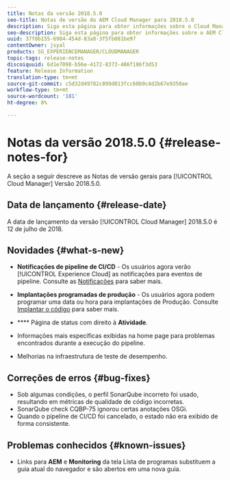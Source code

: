 ```yaml
---
title: Notas da versão 2018.5.0
seo-title: Notas de versão do AEM Cloud Manager para 2018.5.0
description: Siga esta página para obter informações sobre o Cloud Manager Versão 2018.5.0.
seo-description: Siga esta página para obter informações sobre o AEM Cloud Manager Versão 2018.5.0.
uuid: 37f8b155-6984-454d-83a8-3f5fb081be97
contentOwner: jsyal
products: SG_EXPERIENCEMANAGER/CLOUDMANAGER
topic-tags: release-notes
discoiquuid: 6d1e7098-b56e-4172-8373-486f186f3d53
feature: Release Information
translation-type: tm+mt
source-git-commit: c5d32d49782c899d013fcc60b9c4d2b67e9350ae
workflow-type: tm+mt
source-wordcount: '181'
ht-degree: 8%

---
```



# Notas da versão 2018.5.0 {#release-notes-for}

A seção a seguir descreve as Notas de versão gerais para [!UICONTROL Cloud Manager] Versão 2018.5.0.

## Data de lançamento {#release-date}

A data de lançamento da versão [!UICONTROL Cloud Manager] 2018.5.0 é 12 de julho de 2018.

## Novidades {#what-s-new}

* **Notificações de pipeline de CI/CD**  - Os usuários agora verão  [!UICONTROL Experience Cloud] as notificações para eventos de pipeline. Consulte as [Notificações](notifications.md) para saber mais.

* **Implantações programadas de produção**  - Os usuários agora podem programar uma data ou hora para implantações de Produção. Consulte [Implantar o código](deploying-code.md) para saber mais.

* **** Página de status com direito à  **Atividade**.

* Informações mais específicas exibidas na home page para problemas encontrados durante a execução do pipeline.
* Melhorias na infraestrutura de teste de desempenho.

## Correções de erros {#bug-fixes}

* Sob algumas condições, o perfil SonarQube incorreto foi usado, resultando em métricas de qualidade de código incorretas.
* SonarQube check CQBP-75 ignorou certas anotações OSGi.
* Quando o pipeline de CI/CD foi cancelado, o estado não era exibido de forma consistente.

## Problemas conhecidos {#known-issues}

* Links para **AEM** e **Monitoring** da tela Lista de programas substituem a guia atual do navegador e são abertos em uma nova guia.

